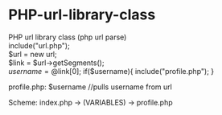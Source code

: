 # PHP-url-library-class
PHP url library class (php url parse)<br>
include("url.php");<br>
$url = new url;<br>
$link = $url->getSegments();<br>
$username = @$link[0];
if($username){
  include("profile.php");
}

profile.php:
$username //pulls username from url

Scheme:
index.php -> (VARIABLES) -> profile.php

